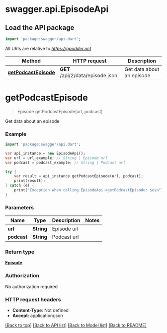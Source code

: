 # swagger.api.EpisodeApi

## Load the API package
```dart
import 'package:swagger/api.dart';
```

All URIs are relative to *https://gpodder.net*

Method | HTTP request | Description
------------- | ------------- | -------------
[**getPodcastEpisode**](EpisodeApi.md#getPodcastEpisode) | **GET** /api/2/data/episode.json | Get data about an episode


# **getPodcastEpisode**
> Episode getPodcastEpisode(url, podcast)

Get data about an episode



### Example 
```dart
import 'package:swagger/api.dart';

var api_instance = new EpisodeApi();
var url = url_example; // String | Episode url
var podcast = podcast_example; // String | Podcast url

try { 
    var result = api_instance.getPodcastEpisode(url, podcast);
    print(result);
} catch (e) {
    print("Exception when calling EpisodeApi->getPodcastEpisode: $e\n");
}
```

### Parameters

Name | Type | Description  | Notes
------------- | ------------- | ------------- | -------------
 **url** | **String**| Episode url | 
 **podcast** | **String**| Podcast url | 

### Return type

[**Episode**](Episode.md)

### Authorization

No authorization required

### HTTP request headers

 - **Content-Type**: Not defined
 - **Accept**: application/json

[[Back to top]](#) [[Back to API list]](../README.md#documentation-for-api-endpoints) [[Back to Model list]](../README.md#documentation-for-models) [[Back to README]](../README.md)

